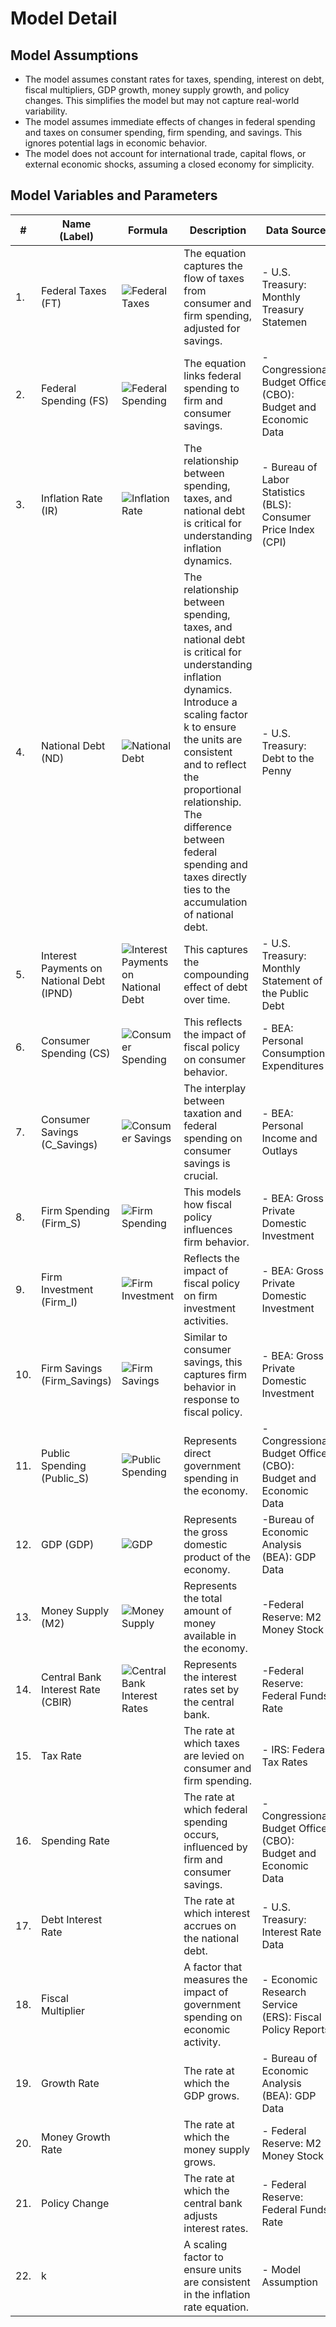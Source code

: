 
# Model Detail

## Model Assumptions

- The model assumes constant rates for taxes, spending, interest on debt, fiscal multipliers, GDP growth, money supply growth, and policy changes. This simplifies the model but may not capture real-world variability.
- The model assumes immediate effects of changes in federal spending and taxes on consumer spending, firm spending, and savings. This ignores potential lags in economic behavior.
- The model does not account for international trade, capital flows, or external economic shocks, assuming a closed economy for simplicity.


## Model Variables and Parameters

| # | Name <br> (Label) | Formula | Description | Data Source
|----|------------------|-----------------------------------------------|---------------------------------------------------------|-----------------------------------------------------|
| 1. | Federal Taxes   (FT)  |  ![Federal Taxes](https://r.latexeasy.com/image.svg?\frac{dFT}{dt}%20=%20\text{tax\_rate}%20\times%20(CS%20%2B%20Firm_S%20%2D%20C_{\text{Savings}})) | The equation captures the flow of taxes from consumer and firm spending, adjusted for savings. |    - U.S. Treasury: Monthly Treasury Statemen |
| 2. | Federal Spending  (FS)  |  ![Federal Spending](https://r.latexeasy.com/image.svg?\frac{dFS}{dt}%20=%20\text{spending\_rate}%20\times%20(Firm_{Savings}%20+%20C_{Savings})) | The equation links federal spending to firm and consumer savings.| - Congressional Budget Office (CBO): Budget and Economic Data |
| 3. | Inflation Rate  (IR)  |  ![Inflation Rate](https://r.latexeasy.com/image.svg?\frac{dIR}{dt}%20=%20k\times%20\frac{FS%20-%20FT}{ND}) | The relationship between spending, taxes, and national debt is critical for understanding inflation dynamics. | - Bureau of Labor Statistics (BLS): Consumer Price Index (CPI) |
| 4. | National Debt  (ND)  |  ![National Debt](https://r.latexeasy.com/image.svg?\frac{dND}{dt}%20=%20FS%20-%20FT) |  The relationship between spending, taxes, and national debt is critical for understanding inflation dynamics. Introduce a scaling factor k to ensure the units are consistent and to reflect the proportional relationship. The difference between federal spending and taxes directly ties to the accumulation of national debt. | - U.S. Treasury: Debt to the Penny |
| 5. | Interest Payments on National Debt  (IPND)  |  ![Interest Payments on National Debt](https://r.latexeasy.com/image.svg?\frac{dIPND}{dt}%20=%20\text{debt\_interest\_rate}%20\times%20ND) | This captures the compounding effect of debt over time. | - U.S. Treasury: Monthly Statement of the Public Debt | - U.S. Treasury: Monthly Statement of the Public Debt |
| 6. | Consumer Spending  (CS)  |  ![Consumer Spending](https://r.latexeasy.com/image.svg?\frac{dCS}{dt}%20=%20\text{fiscal\_multiplier}%20\times%20FS%20-%20\text{tax\_rate}%20\times%20CS) | This reflects the impact of fiscal policy on consumer behavior. | - BEA: Personal Consumption Expenditures |
| 7. | Consumer Savings  (C\_Savings)  |  ![Consumer Savings](https://r.latexeasy.com/image.svg?\frac{dC_{Savings}}{dt}%20=%20\text{tax\_rate}%20\times%20CS%20-%20FS) | The interplay between taxation and federal spending on consumer savings is crucial. | - BEA: Personal Income and Outlays |
| 8. | Firm Spending  (Firm_S)  |  ![Firm Spending](https://r.latexeasy.com/image.svg?\frac{dFirm_S}{dt}%20=%20\text{fiscal\_multiplier}%20\times%20FS%20-%20\text{tax\_rate}%20\times%20Firm_S) | This models how fiscal policy influences firm behavior. | - BEA: Gross Private Domestic Investment |
| 9. | Firm Investment  (Firm_I)  |  ![Firm Investment](https://r.latexeasy.com/image.svg?\frac{dFirm_I}{dt}%20=%20\text{fiscal\_multiplier}%20\times%20Firm_S%20-%20\text{tax\_rate}%20\times%20Firm_I) | Reflects the impact of fiscal policy on firm investment activities. | - BEA: Gross Private Domestic Investment |
| 10. | Firm Savings  (Firm\_Savings)  |  ![Firm Savings](https://r.latexeasy.com/image.svg?\frac{dFirm_{Savings}}{dt}%20=%20\text{tax\_rate}%20\times%20Firm_S%20-%20FS) | Similar to consumer savings, this captures firm behavior in response to fiscal policy. | - BEA: Gross Private Domestic Investment |
| 11. | Public Spending  (Public_S)  |  ![Public Spending](https://r.latexeasy.com/image.svg?\frac{dPublic_S}{dt}%20=%20FS) |  Represents direct government spending in the economy. | - Congressional Budget Office (CBO): Budget and Economic Data |
| 12. | GDP (GDP)  |  ![GDP](https://r.latexeasy.com/image.svg?\frac{dGDP}{dt}%20=%20\text{growth\_rate}\times%20GDP) | Represents the gross domestic product of the economy. | -Bureau of Economic Analysis (BEA): GDP Data |
| 13. | Money Supply (M2)  |  ![Money Supply](https://r.latexeasy.com/image.svg?\frac{dM2}{dt}%20=%20\text{money\_growth\_rate}\times%20M2) | Represents the total amount of money available in the economy. | -Federal Reserve: M2 Money Stock | 
| 14. | Central Bank Interest Rate (CBIR)  |  ![Central Bank Interest Rates](https://r.latexeasy.com/image.svg?\frac{dCBIR}{dt}%20=%20\text{policy\_change}\times%20CBIR) | Represents the interest rates set by the central bank. | -Federal Reserve: Federal Funds Rate |
| 15. | Tax Rate  | | The rate at which taxes are levied on consumer and firm spending. | - IRS: Federal Tax Rates |
| 16. | Spending Rate  | | The rate at which federal spending occurs, influenced by firm and consumer savings. | - Congressional Budget Office (CBO): Budget and Economic Data |
| 17. | Debt Interest Rate  | | The rate at which interest accrues on the national debt. | - U.S. Treasury: Interest Rate Data |
| 18. | Fiscal Multiplier  | | A factor that measures the impact of government spending on economic activity. | - Economic Research Service (ERS): Fiscal Policy Reports |
| 19. | Growth Rate  | | The rate at which the GDP grows. | - Bureau of Economic Analysis (BEA): GDP Data |
| 20. | Money Growth Rate | |  The rate at which the money supply grows. | - Federal Reserve: M2 Money Stock |
| 21. | Policy Change  | | The rate at which the central bank adjusts interest rates. | - Federal Reserve: Federal Funds Rate |
| 22. | k  | | A scaling factor to ensure units are consistent in the inflation rate equation. | - Model Assumption |
